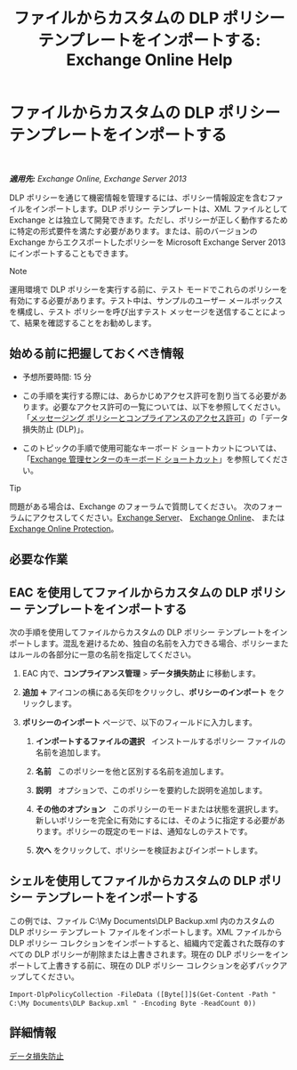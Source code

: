 ﻿---
title: 'ファイルからカスタムの DLP ポリシー テンプレートをインポートする: Exchange Online Help'
TOCTitle: ファイルからカスタムの DLP ポリシー テンプレートをインポートする
ms:assetid: 83f49dbd-f9b1-498e-b548-1529c5e1ccdb
ms:mtpsurl: https://technet.microsoft.com/ja-jp/library/JJ150531(v=EXCHG.150)
ms:contentKeyID: 48269054
ms.date: 05/22/2018
mtps_version: v=EXCHG.150
ms.translationtype: HT
---

# ファイルからカスタムの DLP ポリシー テンプレートをインポートする

 

_**適用先:** Exchange Online, Exchange Server 2013_

DLP ポリシーを通じて機密情報を管理するには、ポリシー情報設定を含むファイルをインポートします。DLP ポリシー テンプレートは、XML ファイルとして Exchange とは独立して開発できます。ただし、ポリシーが正しく動作するために特定の形式要件を満たす必要があります。または、前のバージョンの Exchange からエクスポートしたポリシーを Microsoft Exchange Server 2013 にインポートすることもできます。


> [!NOTE]
> 運用環境で DLP ポリシーを実行する前に、テスト モードでこれらのポリシーを有効にする必要があります。テスト中は、サンプルのユーザー メールボックスを構成し、テスト ポリシーを呼び出すテスト メッセージを送信することによって、結果を確認することをお勧めします。



## 始める前に把握しておくべき情報

  - 予想所要時間: 15 分

  - この手順を実行する際には、あらかじめアクセス許可を割り当てる必要があります。必要なアクセス許可の一覧については、以下を参照してください。「[メッセージング ポリシーとコンプライアンスのアクセス許可](messaging-policy-and-compliance-permissions-exchange-2013-help.md)」の「データ損失防止 (DLP)」。

  - このトピックの手順で使用可能なキーボード ショートカットについては、「[Exchange 管理センターのキーボード ショートカット](keyboard-shortcuts-in-the-exchange-admin-center-exchange-online-protection-help.md)」を参照してください。


> [!TIP]
> 問題がある場合は、Exchange のフォーラムで質問してください。 次のフォーラムにアクセスしてください。<A href="https://go.microsoft.com/fwlink/p/?linkid=60612">Exchange Server</A>、 <A href="https://go.microsoft.com/fwlink/p/?linkid=267542">Exchange Online</A>、 または <A href="https://go.microsoft.com/fwlink/p/?linkid=285351">Exchange Online Protection</A>。



## 必要な作業

## EAC を使用してファイルからカスタムの DLP ポリシー テンプレートをインポートする

次の手順を使用してファイルからカスタムの DLP ポリシー テンプレートをインポートします。混乱を避けるため、独自の名前を入力できる場合、ポリシーまたはルールの各部分に一意の名前を指定してください。

1.  EAC 内で、**コンプライアンス管理** \> **データ損失防止** に移動します。

2.  <strong>追加</strong> ![\[追加\] アイコン](images/JJ218640.c1e75329-d6d7-4073-a27d-498590bbb558(EXCHG.150).gif "[追加] アイコン") アイコンの横にある矢印をクリックし、<strong>ポリシーのインポート</strong> をクリックします。

3.  <strong>ポリシーのインポート</strong> ページで、以下のフィールドに入力します。
    
    1.  <strong>インポートするファイルの選択</strong>   インストールするポリシー ファイルの名前を追加します。
    
    2.  <strong>名前</strong>   このポリシーを他と区別する名前を追加します。
    
    3.  <strong>説明</strong>   オプションで、このポリシーを要約した説明を追加します。
    
    4.  <strong>その他のオプション</strong>   このポリシーのモードまたは状態を選択します。新しいポリシーを完全に有効にするには、そのように指定する必要があります。ポリシーの既定のモードは、通知なしのテストです。
    
    5.  <strong>次へ</strong> をクリックして、ポリシーを検証およびインポートします。

## シェルを使用してファイルからカスタムの DLP ポリシー テンプレートをインポートする

この例では、ファイル C:\\My Documents\\DLP Backup.xml 内のカスタムの DLP ポリシー テンプレート ファイルをインポートします。XML ファイルから DLP ポリシー コレクションをインポートすると、組織内で定義された既存のすべての DLP ポリシーが削除または上書きされます。現在の DLP ポリシーをインポートして上書きする前に、現在の DLP ポリシー コレクションを必ずバックアップしてください。

    Import-DlpPolicyCollection -FileData ([Byte[]]$(Get-Content -Path " C:\My Documents\DLP Backup.xml " -Encoding Byte -ReadCount 0))

## 詳細情報

[データ損失防止](https://docs.microsoft.com/ja-jp/exchange/security-and-compliance/data-loss-prevention/data-loss-prevention)

